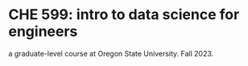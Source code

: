# CHE 599: intro to data science for engineers
a graduate-level course at Oregon State University. Fall 2023.
